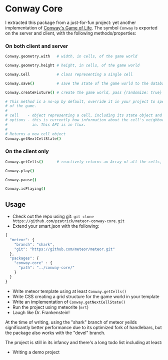 Conway Core
===========

I extracted this package from a just-for-fun project: yet another implementation of [Conway's Game of Life](http://en.wikipedia.org/wiki/Conway's_Game_of_Life). The symbol `Conway` is exported on the server and client, with the following methods/properties:

### On both client and server

```coffeescript
Conway.geometry.with   # width, in cells, of the game world

Conway.geometry.height # height, in cells, of the game world

Conway.Cell            # class representing a single cell

Conway.save()          # save the state of the game world to the database

Conway.createFixture() # create the game world, pass {randomize: true} for randomness

# This method is a no-op by default, override it in your project to specify the rules
# of the game. 
#
# cell    - object representing a cell, including its state object and meta-data
# options - this is currently how information about the cell's neighbors is passed
#           in. This API is in flux.
#
# Returns a new cell object
Conway.getNextCellState() 
```

### On the client only

```coffeescript
Conway.getCells()      # reactively returns an Array of all the cells, length will be width * height 

Conway.play()

Conway.pause()

Conway.isPlaying()
```

## Usage

- Check out the repo using git: `git clone https://github.com/pzatrick/meteor-conway-core.git`
- Extend your smart.json with the following:

```javascript
{
  "meteor": {
    "branch": "shark",
    "git": "https://github.com/meteor/meteor.git"
  },
  "packages": {
    "conway-core" : {
      "path": "../conway-core/"
    }
  }
}
```
- Write meteor template using at least `Conway.getCells()`
- Write CSS creating a grid structure for the game world in your template
- Write an implementation of `Conway.getNextCellState()`
- Run the project using meteorite (`mrt`)
- Laugh like Dr. Frankenstein!

At the time of writing, using the "shark" branch of meteor yeilds significantly better performance due to its optimized fork of handlebars, but the package also works with the "devel" branch.

The project is still in its infancy and there's a long todo list including at least:
- Writing a demo project




